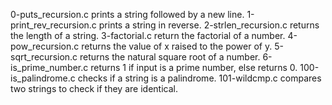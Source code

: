 0-puts_recursion.c prints a string followed by a new line.
1-print_rev_recursion.c prints a string in reverse.
2-strlen_recursion.c returns the length of a string.
3-factorial.c return the factorial of a number.
4-pow_recursion.c returns the value of x raised to the power of y.
5-sqrt_recursion.c returns the natural square root of a number.
6-is_prime_number.c returns 1 if input is a prime number, else returns 0.
100-is_palindrome.c checks if a string is a palindrome.
101-wildcmp.c compares two strings to check if they are identical.
